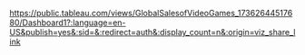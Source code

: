https://public.tableau.com/views/GlobalSalesofVideoGames_17362644517680/Dashboard1?:language=en-US&publish=yes&:sid=&:redirect=auth&:display_count=n&:origin=viz_share_link
